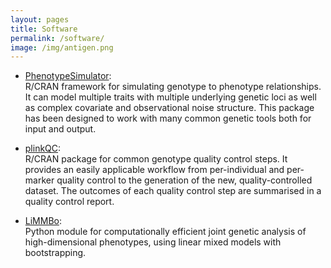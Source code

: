 ```yaml
---
layout: pages
title: Software
permalink: /software/
image: /img/antigen.png
---
```


* [PhenotypeSimulator](https://hannahvmeyer.github.io/PhenotypeSimulator/):  
  R/CRAN framework for simulating genotype to phenotype relationships. It can model multiple traits with multiple underlying genetic loci as well as complex covariate and observational noise structure. This package has been designed to work with many common genetic tools both for input and output.

* [plinkQC](https://hannahvmeyer.github.io/plinkQC/):  
  R/CRAN package for common genotype quality control steps. It provides an easily applicable workflow from per-individual and per-marker quality control to the generation of the  new, quality-controlled dataset. The outcomes of each quality control step are summarised in a quality control report.

* [LiMMBo](https://github.com/HannahVMeyer/LiMMBo):  
  Python module for computationally efficient joint genetic analysis of high-dimensional phenotypes, using linear mixed models with bootstrapping.

  
